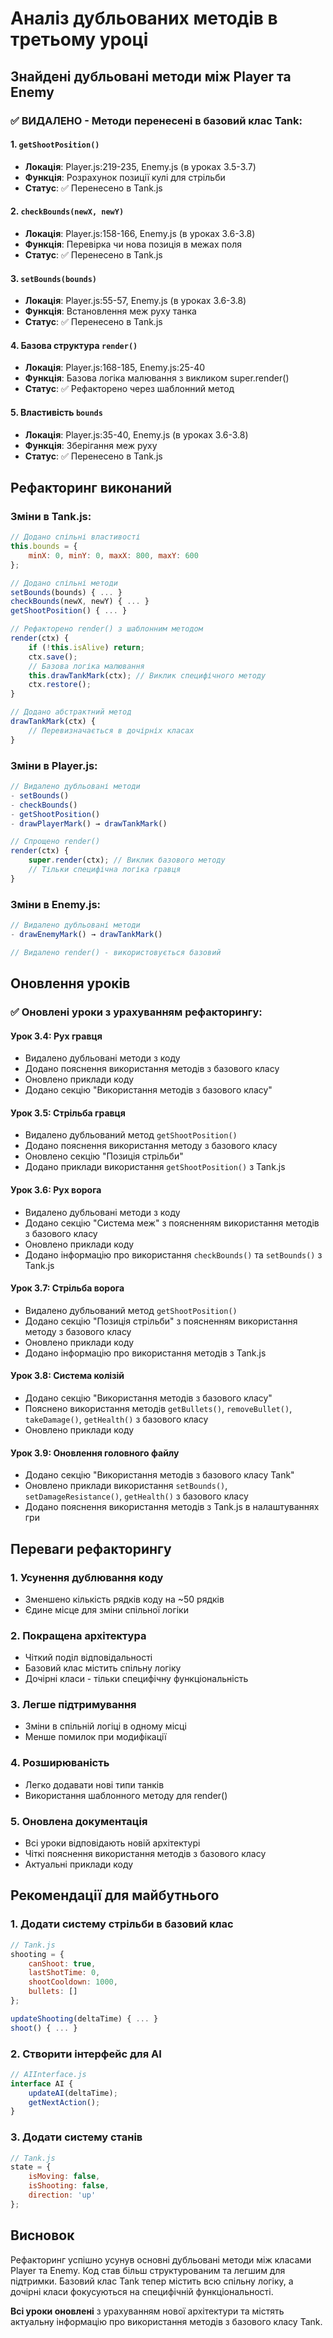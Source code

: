 # Аналіз дубльованих методів в третьому уроці

## Знайдені дубльовані методи між Player та Enemy

### ✅ ВИДАЛЕНО - Методи перенесені в базовий клас Tank:

#### 1. **`getShootPosition()`** 
- **Локація**: Player.js:219-235, Enemy.js (в уроках 3.5-3.7)
- **Функція**: Розрахунок позиції кулі для стрільби
- **Статус**: ✅ Перенесено в Tank.js

#### 2. **`checkBounds(newX, newY)`**
- **Локація**: Player.js:158-166, Enemy.js (в уроках 3.6-3.8)
- **Функція**: Перевірка чи нова позиція в межах поля
- **Статус**: ✅ Перенесено в Tank.js

#### 3. **`setBounds(bounds)`**
- **Локація**: Player.js:55-57, Enemy.js (в уроках 3.6-3.8)
- **Функція**: Встановлення меж руху танка
- **Статус**: ✅ Перенесено в Tank.js

#### 4. **Базова структура `render()`**
- **Локація**: Player.js:168-185, Enemy.js:25-40
- **Функція**: Базова логіка малювання з викликом super.render()
- **Статус**: ✅ Рефакторено через шаблонний метод

#### 5. **Властивість `bounds`**
- **Локація**: Player.js:35-40, Enemy.js (в уроках 3.6-3.8)
- **Функція**: Зберігання меж руху
- **Статус**: ✅ Перенесено в Tank.js

## Рефакторинг виконаний

### Зміни в Tank.js:
```javascript
// Додано спільні властивості
this.bounds = {
    minX: 0, minY: 0, maxX: 800, maxY: 600
};

// Додано спільні методи
setBounds(bounds) { ... }
checkBounds(newX, newY) { ... }
getShootPosition() { ... }

// Рефакторено render() з шаблонним методом
render(ctx) {
    if (!this.isAlive) return;
    ctx.save();
    // Базова логіка малювання
    this.drawTankMark(ctx); // Виклик специфічного методу
    ctx.restore();
}

// Додано абстрактний метод
drawTankMark(ctx) {
    // Перевизначається в дочірніх класах
}
```

### Зміни в Player.js:
```javascript
// Видалено дубльовані методи
- setBounds()
- checkBounds() 
- getShootPosition()
- drawPlayerMark() → drawTankMark()

// Спрощено render()
render(ctx) {
    super.render(ctx); // Виклик базового методу
    // Тільки специфічна логіка гравця
}
```

### Зміни в Enemy.js:
```javascript
// Видалено дубльовані методи
- drawEnemyMark() → drawTankMark()

// Видалено render() - використовується базовий
```

## Оновлення уроків

### ✅ Оновлені уроки з урахуванням рефакторингу:

#### **Урок 3.4: Рух гравця**
- Видалено дубльовані методи з коду
- Додано пояснення використання методів з базового класу
- Оновлено приклади коду
- Додано секцію "Використання методів з базового класу"

#### **Урок 3.5: Стрільба гравця**
- Видалено дубльований метод `getShootPosition()`
- Додано пояснення використання методу з базового класу
- Оновлено секцію "Позиція стрільби"
- Додано приклади використання `getShootPosition()` з Tank.js

#### **Урок 3.6: Рух ворога**
- Видалено дубльовані методи з коду
- Додано секцію "Система меж" з поясненням використання методів з базового класу
- Оновлено приклади коду
- Додано інформацію про використання `checkBounds()` та `setBounds()` з Tank.js

#### **Урок 3.7: Стрільба ворога**
- Видалено дубльований метод `getShootPosition()`
- Додано секцію "Позиція стрільби" з поясненням використання методу з базового класу
- Оновлено приклади коду
- Додано інформацію про використання методів з Tank.js

#### **Урок 3.8: Система колізій**
- Додано секцію "Використання методів з базового класу"
- Пояснено використання методів `getBullets()`, `removeBullet()`, `takeDamage()`, `getHealth()` з базового класу
- Оновлено приклади коду

#### **Урок 3.9: Оновлення головного файлу**
- Додано секцію "Використання методів з базового класу Tank"
- Оновлено приклади використання `setBounds()`, `setDamageResistance()`, `getHealth()` з базового класу
- Додано пояснення використання методів з Tank.js в налаштуваннях гри

## Переваги рефакторингу

### 1. **Усунення дублювання коду**
- Зменшено кількість рядків коду на ~50 рядків
- Єдине місце для зміни спільної логіки

### 2. **Покращена архітектура**
- Чіткий поділ відповідальності
- Базовий клас містить спільну логіку
- Дочірні класи - тільки специфічну функціональність

### 3. **Легше підтримування**
- Зміни в спільній логіці в одному місці
- Менше помилок при модифікації

### 4. **Розширюваність**
- Легко додавати нові типи танків
- Використання шаблонного методу для render()

### 5. **Оновлена документація**
- Всі уроки відповідають новій архітектурі
- Чіткі пояснення використання методів з базового класу
- Актуальні приклади коду

## Рекомендації для майбутнього

### 1. **Додати систему стрільби в базовий клас**
```javascript
// Tank.js
shooting = {
    canShoot: true,
    lastShotTime: 0,
    shootCooldown: 1000,
    bullets: []
};

updateShooting(deltaTime) { ... }
shoot() { ... }
```

### 2. **Створити інтерфейс для AI**
```javascript
// AIInterface.js
interface AI {
    updateAI(deltaTime);
    getNextAction();
}
```

### 3. **Додати систему станів**
```javascript
// Tank.js
state = {
    isMoving: false,
    isShooting: false,
    direction: 'up'
};
```

## Висновок

Рефакторинг успішно усунув основні дубльовані методи між класами Player та Enemy. Код став більш структурованим та легшим для підтримки. Базовий клас Tank тепер містить всю спільну логіку, а дочірні класи фокусуються на специфічній функціональності.

**Всі уроки оновлені** з урахуванням нової архітектури та містять актуальну інформацію про використання методів з базового класу Tank. 